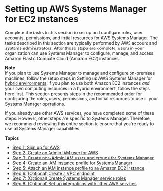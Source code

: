 # Setting up AWS Systems Manager for EC2 instances<a name="systems-manager-setting-up-ec2"></a>

Complete the tasks in this section to set up and configure roles, user accounts, permissions, and initial resources for AWS Systems Manager\. The tasks described in this section are typically performed by AWS account and systems administrators\. After these steps are complete, users in your organization can use Systems Manager to configure, manage, and access Amazon Elastic Compute Cloud \(Amazon EC2\) instances\.

**Note**  
If you plan to use Systems Manager to manage and configure on\-premises machines, follow the setup steps in [Setting up AWS Systems Manager for hybrid environments](systems-manager-managedinstances.md)\. If you plan to use both Amazon EC2 instances *and* your own computing resources in a hybrid environment, follow the steps here first\. This section presents steps in the recommended order for configuring the roles, users, permissions, and initial resources to use in your Systems Manager operations\. 

If you already use other AWS services, you have completed some of these steps\. However, other steps are specific to Systems Manager\. Therefore, we recommend reviewing this entire section to ensure that you're ready to use all Systems Manager capabilities\. 

**Topics**
+ [Step 1: Sign up for AWS](setup-sign-up.md)
+ [Step 2: Create an Admin IAM user for AWS](setup-create-admin-user.md)
+ [Step 3: Create non\-Admin IAM users and groups for Systems Manager](setup-create-iam-user.md)
+ [Step 4: Create an IAM instance profile for Systems Manager](setup-instance-profile.md)
+ [Step 5: Attach an IAM instance profile to an Amazon EC2 instance](setup-launch-managed-instance.md)
+ [Step 6: \(Optional\) Create a VPC endpoint](setup-create-vpc.md)
+ [Step 7: \(Optional\) Create Systems Manager service roles](setup-service-role.md)
+ [Step 8: \(Optional\) Set up integrations with other AWS services](setup-integrations.md)